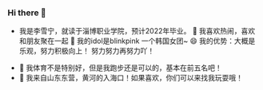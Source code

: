 ### Hi there 👋


*  我是李雪宁，就读于淄博职业学院，预计2022年毕业。
  🌱 我喜欢热闹，喜欢和朋友聚在一起
  🤔 我的idol是blinkpink 一个韩国女团~
  😄 我的优势：大概是乐观，努力积极向上！ 努力努力再努力吖！
- 🔭 我体育不是特别好，但是我跑步还是可以的，基本在前五名吧！
- 🌱 我来自山东东营，黄河的入海口！如果喜欢，你们可以来找我玩耍哦！





